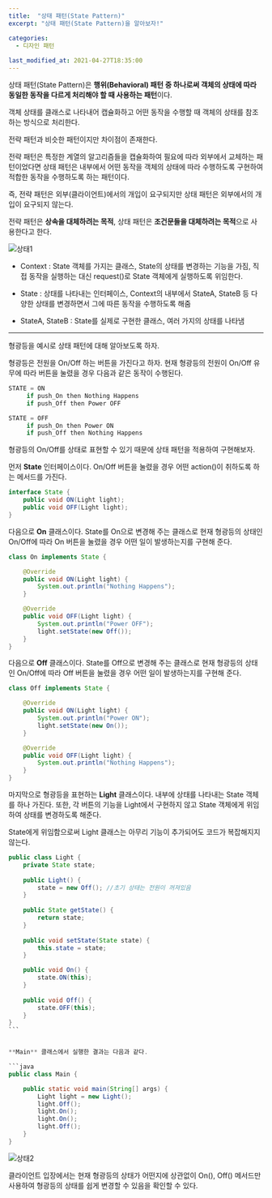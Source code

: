 ```yaml
---
title:  "상태 패턴(State Pattern)"
excerpt: "상태 패턴(State Pattern)을 알아보자!"

categories:
  - 디자인 패턴
  
last_modified_at: 2021-04-27T18:35:00
---
```


상태 패턴(State Pattern)은 **행위(Behavioral) 패턴 중 하나로써 객체의 상태에 따라 동일한 동작을 다르게 처리해야 할 때 사용하는 패턴**이다.  

객체 상태를 클래스로 나타내어 캡슐화하고 어떤 동작을 수행할 때 객체의 상태를 참조하는 방식으로 처리한다.  

전략 패턴과 비슷한 패턴이지만 차이점이 존재한다.  

전략 패턴은 특정한 계열의 알고리즘들을 캡슐화하여 필요에 따라 외부에서 교체하는 패턴이었다면 상태 패턴은 내부에서 어떤 동작을 객체의 상태에 따라 수행하도록 구현하여 적합한 동작을 수행하도록 하는 패턴이다.  

즉, 전략 패턴은 외부(클라이언트)에서의 개입이 요구되지만 상태 패턴은 외부에서의 개입이 요구되지 않는다.  

전략 패턴은 **상속을 대체하려는 목적**, 상태 패턴은 **조건문들을 대체하려는 목적**으로 사용한다고 한다.  

![상태1](https://user-images.githubusercontent.com/53072057/116241784-3cb47f00-a7a0-11eb-87c4-29a2f9d4306f.JPG)  

* Context : State 객체를 가지는 클래스, State의 상태를 변경하는 기능을 가짐, 직접 동작을 실행하는 대신 request()로 State 객체에게 실행하도록 위임한다.  

* State : 상태를 나타내는 인터페이스, Context의 내부에서 StateA, StateB 등 다양한 상태를 변경하면서 그에 따른 동작을 수행하도록 해줌  

* StateA, StateB : State를 실제로 구현한 클래스, 여러 가지의 상태를 나타냄  

*****

형광등을 예시로 상태 패턴에 대해 알아보도록 하자.  

형광등은 전원을 On/Off 하는 버튼을 가진다고 하자. 현재 형광등의 전원이 On/Off 유무에 따라 버튼을 눌렸을 경우 다음과 같은 동작이 수행된다.  

```java
STATE = ON 
     if push_On then Nothing Happens 
     if push_Off then Power OFF

STATE = OFF
     if push_On then Power ON
     if push_Off then Nothing Happens 
```


형광등의 On/Off를 상태로 표현할 수 있기 때문에 상태 패턴을 적용하여 구현해보자.  

먼저 **State** 인터페이스이다. On/Off 버튼을 눌렸을 경우 어떤 action()이 취하도록 하는 메서드를 가진다.  

```java
interface State {
	public void ON(Light light);
	public void OFF(Light light);
}
```


다음으로 **On** 클래스이다. State를 On으로 변경해 주는 클래스로 현재 형광등의 상태인 On/Off에 따라 On 버튼을 눌렸을 경우 어떤 일이 발생하는지를 구현해 준다.  

```java
class On implements State {

	@Override
	public void ON(Light light) {
		System.out.println("Nothing Happens");
	}

	@Override
	public void OFF(Light light) {
		System.out.println("Power OFF");
		light.setState(new Off());
	}
}
```


다음으로 **Off** 클래스이다. State를 Off으로 변경해 주는 클래스로 현재 형광등의 상태인 On/Off에 따라 Off 버튼을 눌렸을 경우 어떤 일이 발생하는지를 구현해 준다.  

```java
class Off implements State {

	@Override
	public void ON(Light light) {
		System.out.println("Power ON");
		light.setState(new On());
	}

	@Override
	public void OFF(Light light) {
		System.out.println("Nothing Happens");
	}
}
```


마지막으로 형광등을 표현하는 **Light** 클래스이다. 내부에 상태를 나타내는 State 객체를 하나 가진다. 또한, 각 버튼의 기능을 Light에서 구현하지 않고 State 객체에게 위임하여 상태를 변경하도록 해준다.  

State에게 위임함으로써 Light 클래스는 아무리 기능이 추가되어도 코드가 복잡해지지 않는다.  

```java
public class Light {
	private State state;
	
	public Light() {
		state = new Off(); //초기 상태는 전원이 꺼져있음
	}
	
	public State getState() {
		return state;
	}
	
	public void setState(State state) {
		this.state = state;
	}

	public void On() {
		state.ON(this);
	}
	
	public void Off() {
		state.OFF(this);
	}
}
​```


**Main** 클래스에서 실행한 결과는 다음과 같다.  

```java
public class Main {

	public static void main(String[] args) {
		Light light = new Light();
		light.Off();
		light.On();
		light.On();
		light.Off();
	}
}
```

![상태2](https://user-images.githubusercontent.com/53072057/116241791-3de5ac00-a7a0-11eb-8c84-0dbbdc64a3d4.JPG)  

클라이언트 입장에서는 현재 형광등의 상태가 어떤지에 상관없이 On(), Off() 메서드만 사용하여 형광등의 상태를 쉽게 변경할 수 있음을 확인할 수 있다.  
